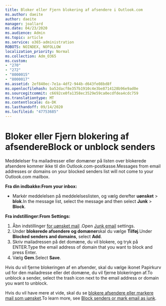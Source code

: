 ```yaml
---
title: Bloker eller Fjern blokering af afsendere i Outlook.com
ms.author: daeite
author: daeite
manager: joallard
ms.date: 04/23/2020
ms.audience: Admin
ms.topic: article
ms.service: o365-administration
ROBOTS: NOINDEX, NOFOLLOW
localization_priority: Normal
ms.collection: Adm_O365
ms.custom:
- "270"
- "272"
- "8000015"
- "8000017"
ms.assetid: 2ef840ec-7e1a-4df2-944b-d643fe08bd8f
ms.openlocfilehash: ba52dacf8e357b1910c4e3be8714128b96e9ad0e
ms.sourcegitcommit: c6692ce0fa1358ec3529e59ca0ecdfdea4cdc759
ms.translationtype: MT
ms.contentlocale: da-DK
ms.lasthandoff: 09/14/2020
ms.locfileid: "47753685"
---
```

# <a name="block-or-unblock-senders"></a><span data-ttu-id="49ff7-102">Bloker eller Fjern blokering af afsendere</span><span class="sxs-lookup"><span data-stu-id="49ff7-102">Block or unblock senders</span></span>

<span data-ttu-id="49ff7-103">Meddelelser fra mailadresser eller domæner på listen over blokerede afsendere kommer ikke til din Outlook.com-postkasse.</span><span class="sxs-lookup"><span data-stu-id="49ff7-103">Messages from email addresses or domains on your blocked senders list will not come to your Outlook.com mailbox.</span></span>

<span data-ttu-id="49ff7-104">**Fra din indbakke:**</span><span class="sxs-lookup"><span data-stu-id="49ff7-104">**From your inbox:**</span></span>

- <span data-ttu-id="49ff7-105">Markér meddelelsen på meddelelseslisten, og vælg derefter **uønsket**  >  **blok**.</span><span class="sxs-lookup"><span data-stu-id="49ff7-105">In the message list, select the message and then select **Junk** > **Block**.</span></span>

<span data-ttu-id="49ff7-106">**Fra indstillinger:**</span><span class="sxs-lookup"><span data-stu-id="49ff7-106">**From Settings:**</span></span>

1. <span data-ttu-id="49ff7-107">Åbn indstillinger [for uønsket mail](https://outlook.live.com/mail/options/mail/junkEmail) .</span><span class="sxs-lookup"><span data-stu-id="49ff7-107">Open [Junk email](https://outlook.live.com/mail/options/mail/junkEmail) settings.</span></span>
2. <span data-ttu-id="49ff7-108">Under **blokerede afsendere og domæner**skal du vælge **Tilføj**.</span><span class="sxs-lookup"><span data-stu-id="49ff7-108">Under **Blocked senders and domains**, select **Add**.</span></span>
3. <span data-ttu-id="49ff7-109">Skriv mailadressen på det domæne, du vil blokere, og tryk på ENTER.</span><span class="sxs-lookup"><span data-stu-id="49ff7-109">Type the email address of domain that you want to block and press Enter.</span></span>
4. <span data-ttu-id="49ff7-110">Vælg **Gem**.</span><span class="sxs-lookup"><span data-stu-id="49ff7-110">Select **Save**.</span></span>

<span data-ttu-id="49ff7-111">Hvis du vil fjerne blokeringen af en afsender, skal du vælge ikonet Papirkurv ud for den mailadresse eller det domæne, du vil fjerne blokeringen af.</span><span class="sxs-lookup"><span data-stu-id="49ff7-111">To unblock a sender, select the trash icon next to the email address or domain you want to unblock.</span></span>

<span data-ttu-id="49ff7-112">Hvis du vil have mere at vide, skal du se [blokere afsendere eller markere mail som uønsket](https://support.office.com/article/a3ece97b-82f8-4a5e-9ac3-e92fa6427ae4?wt.mc_id=Office_Outlook_com_Alchemy).</span><span class="sxs-lookup"><span data-stu-id="49ff7-112">To learn more, see [Block senders or mark email as junk](https://support.office.com/article/a3ece97b-82f8-4a5e-9ac3-e92fa6427ae4?wt.mc_id=Office_Outlook_com_Alchemy).</span></span>
